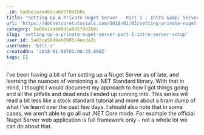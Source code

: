 ```yaml
---
_id: 5a88e1aabd6dca0d5f0d1b0c
title: "Setting Up A Private Nuget Server - Part 1 : Intro &amp; Server Setup"
url: 'https://dotnetcoretutorials.com/2018/01/03/setting-private-nuget-server-part-1-intro-server-setup/'
category: 5a88e1aabd6dca0d5f0d1b0c
slug: 'setting-up-a-private-nuget-server-part-1-intro-server-setup'
user_id: 5a83ce59d6eb0005c4ecda2c
username: 'bill-s'
createdOn: '2018-01-08T01:00:33.000Z'
tags: []
---
```


I’ve been having a bit of fun setting up a Nuget Server as of late, and learning the nuances of versioning a .NET Standard library. With that in mind, I thought I would document my approach to how I got things going and all the pitfalls and dead ends I ended up running into. This series will read a bit less like a stock standard tutorial and more about a brain dump of what I’ve learnt over the past few days. I should also note that in some cases, we aren’t able to go all out .NET Core mode. For example the official Nuget Server web application is full framework only – not a whole lot we can do about that.
